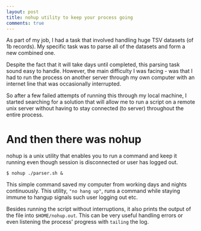 ```yaml
---
layout: post
title: nohup utility to keep your process going
comments: true
---
```


As part of my job, I had a task that involved handling huge TSV datasets (of 1b records). My specific task was to parse all of the datasets and form a new combined one. 

Despite the fact that it will take days until completed, this parsing task sound easy to handle. However, the main difficulty I was facing - was that I had to run the process on another server through my own computer with an internet line that was occasionally interrupted.

So after a few failed attempts of running this through my local machine, I started searching for a solution that will allow me to run a script on a remote unix server without having to stay connected (to server) throughout the entire process.

# And then there was nohup

nohup is a unix utility that enables you to run a command and keep it running even though session is disconnected or user has logged out.

    $ nohup ./parser.sh &

This simple command saved my computer from working days and nights continuously. This utility, `"no hang up"`, runs a command while staying immune to hangup signals such user logging out etc. 

Besides running the script without interruptions, it also prints the output of the file into `$HOME/nohup.out`. This can be very useful handling errors or even listening the process' progress with `tailing` the log.

	